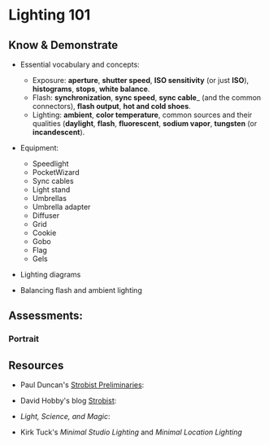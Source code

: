 # Lighting 101

## Know & Demonstrate

* Essential vocabulary and concepts:

  * Exposure: __aperture__, __shutter speed__, __ISO sensitivity__ (or just __ISO__), __histograms__, __stops__, __white balance__.
  * Flash: __synchronization__, __sync speed__, __sync cable___ (and the common connectors), __flash output__, __hot and cold shoes__.
  * Lighting: __ambient__, __color temperature__, common sources and their qualities (__daylight__, __flash__, __fluorescent__, __sodium vapor__, __tungsten__ (or __incandescent__). 
  
* Equipment:

  * Speedlight
  * PocketWizard
  * Sync cables
  * Light stand
  * Umbrellas
  * Umbrella adapter
  * Diffuser
  * Grid
  * Cookie
  * Gobo
  * Flag
  * Gels
  
* Lighting diagrams

* Balancing flash and ambient lighting

## Assessments:

### Portrait

## Resources

* Paul Duncan's [Strobist Preliminaries](http://www.youtube.com/watch?v=lKAD7leNOVY):

* David Hobby's blog [Strobist](http://www.strobist.com):

* _Light, Science, and Magic_:

* Kirk Tuck's _Minimal Studio Lighting_ and _Minimal Location Lighting_
